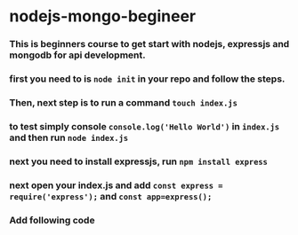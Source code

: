 # nodejs-mongo-begineer
### This is beginners course to get start with nodejs, expressjs and mongodb for api development.

### first you need to is `node init` in your repo and follow the steps.
### Then, next step is to run a command `touch index.js`
### to test simply console `console.log('Hello World')` in `index.js` and then run `node index.js`

### next you need to install expressjs, run `npm install express`
### next open your index.js and add `const express = require('express');` and `const app=express();`
### Add following code